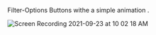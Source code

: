 Filter-Options Buttons withe a simple animation .


![Screen Recording 2021-09-23 at 10 02 18 AM](https://user-images.githubusercontent.com/44741544/134466924-48f01260-ad66-410c-b834-831b148b29fd.gif)
